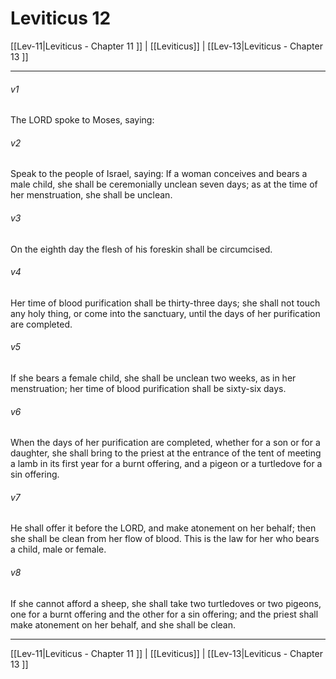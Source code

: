 # Leviticus 12

[[Lev-11|Leviticus - Chapter 11 ]] | [[Leviticus]] | [[Lev-13|Leviticus - Chapter 13 ]]
***

###### v1
The LORD spoke to Moses, saying:
###### v2
Speak to the people of Israel, saying: If a woman conceives and bears a male child, she shall be ceremonially unclean seven days; as at the time of her menstruation, she shall be unclean.
###### v3
On the eighth day the flesh of his foreskin shall be circumcised.
###### v4
Her time of blood purification shall be thirty-three days; she shall not touch any holy thing, or come into the sanctuary, until the days of her purification are completed.
###### v5
If she bears a female child, she shall be unclean two weeks, as in her menstruation; her time of blood purification shall be sixty-six days.
###### v6
When the days of her purification are completed, whether for a son or for a daughter, she shall bring to the priest at the entrance of the tent of meeting a lamb in its first year for a burnt offering, and a pigeon or a turtledove for a sin offering.
###### v7
He shall offer it before the LORD, and make atonement on her behalf; then she shall be clean from her flow of blood. This is the law for her who bears a child, male or female.
###### v8
If she cannot afford a sheep, she shall take two turtledoves or two pigeons, one for a burnt offering and the other for a sin offering; and the priest shall make atonement on her behalf, and she shall be clean.

***

[[Lev-11|Leviticus - Chapter 11 ]] | [[Leviticus]] | [[Lev-13|Leviticus - Chapter 13 ]]
